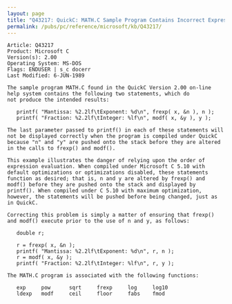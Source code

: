 ```yaml
---
layout: page
title: "Q43217: QuickC: MATH.C Sample Program Contains Incorrect Expressions"
permalink: /pubs/pc/reference/microsoft/kb/Q43217/
---
```


	Article: Q43217
	Product: Microsoft C
	Version(s): 2.00
	Operating System: MS-DOS
	Flags: ENDUSER | s_c docerr
	Last Modified: 6-JUN-1989
	
	The sample program MATH.C found in the QuickC Version 2.00 on-line
	help system contains the following two statements, which do
	not produce the intended results:
	
	   printf( "Mantissa: %2.2lf\tExponent: %d\n", frexp( x, &n ), n );
	   printf( "Fraction: %2.2lf\tInteger: %lf\n", modf( x, &y ), y );
	
	The last parameter passed to printf() in each of these statements will
	not be displayed correctly when the program is compiled under QuickC
	because "n" and "y" are pushed onto the stack before they are altered
	in the calls to frexp() and modf().
	
	This example illustrates the danger of relying upon the order of
	expression evaluation. When compiled under Microsoft C 5.10 with
	default optimizations or optimizations disabled, these statements
	function as desired; that is, n and y are altered by frexp() and
	modf() before they are pushed onto the stack and displayed by
	printf(). When compiled under C 5.10 with maximum optimization,
	however, the statements will be pushed before being changed, just as
	in QuickC.
	
	Correcting this problem is simply a matter of ensuring that frexp()
	and modf() execute prior to the use of n and y, as follows:
	
	   double r;
	
	   r = frexp( x, &n );
	   printf( "Mantissa: %2.2lf\tExponent: %d\n", r, n );
	   r = modf( x, &y );
	   printf( "Fraction: %2.2lf\tInteger: %lf\n", r, y );
	
	The MATH.C program is associated with the following functions:
	
	   exp     pow      sqrt     frexp     log     log10
	   ldexp   modf     ceil     floor     fabs    fmod
